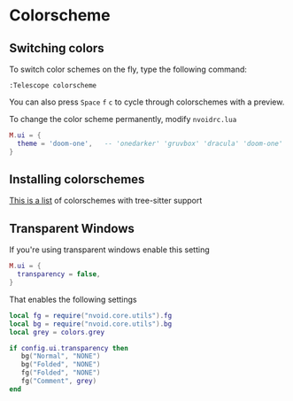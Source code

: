 # Colorscheme

## Switching colors

To switch color schemes on the fly, type the following command:

```vim
:Telescope colorscheme
```

You can also press `Space` `f` `c` to cycle through colorschemes with a preview.

To change the color scheme permanently, modify `nvoidrc.lua`

```lua
M.ui = {
  theme = 'doom-one',   -- 'onedarker' 'gruvbox' 'dracula' 'doom-one' 'tokyonight' 'nord'
}
```

## Installing colorschemes

[This is a list](https://github.com/rockerBOO/awesome-neovim#colorscheme) of colorschemes with tree-sitter support

## Transparent Windows

If you're using transparent windows enable this setting

```lua
M.ui = {
  transparency = false,
}
```
That enables the following settings

```lua
local fg = require("nvoid.core.utils").fg
local bg = require("nvoid.core.utils").bg
local grey = colors.grey

if config.ui.transparency then
   bg("Normal", "NONE")
   bg("Folded", "NONE")
   fg("Folded", "NONE")
   fg("Comment", grey)
end
```
